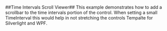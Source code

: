 ##Time Intervals Scroll Viewer##
This example demonstrates how to add a scrollbar to the time intervals portion of the control. When setting a small TimeInterval this
 would help in not stretching the controls Tempalte for Silverlight and WPF.